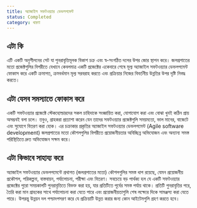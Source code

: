 ```yaml
---
title: অ্যাজাইল সফটওয়্যার ডেভলপমেন্ট
status: Completed
category: ধারণা
---
```


## এটা কি
এটি একটি অনুশীলনের সেট যা পুনরাবৃত্তিমূলক বিকাশ চক্র এবং স্ব-সংগঠিত দলের উপর জোর স্থাপন করে। জলপ্রপাতের মতো প্রজেক্টগুলির বিপরীতে যেখানে কেবলমাত্র একটি প্রজেক্টের একেবারে শেষে মূল্য অ্যাজাইল সফটওয়্যার ডেভলপমেন্ট ফোকাস করে একটি ক্রমাগত, ক্রমবর্ধমান মূল্য সরবরাহ করতে এবং প্রক্রিয়ার নিজের বিবর্তনীয় উন্নতির উপর দৃষ্টি নিবদ্ধ করতে।

## এটা যেসব সমস্যাতে ফোকাস করে
একটি সফটওয়্যার প্রজেক্টে স্টেকহোল্ডারদের সকল চাহিদাকে সংজ্ঞায়িত করা, যোগাযোগ করা এবং বোঝা খুবই কঠিন প্রায় অসম্ভবই বলা চলে। তবুও, গ্রাহকরা প্রত্যাশা করেন যেন তাদের সফটওয়্যার প্রজেক্টগুলি সময়মতো, ভাল মানের, বাজেটে এবং সুযোগে বিতরণ করা হোক। এর চক্রাকার প্রকৃতির অ্যাজাইল সফটওয়্যার ডেভলপমেন্ট (Agile software development) জলপ্রপাতের মতো কৌশলগুলির বিপরীতে প্রয়োজনীয়তার অবিচ্ছিন্ন অভিযোজন এবং অন্যান্য সমস্ত পরিস্থিতিতে দ্রুত অভিযোজন সক্ষম করে। 

## এটা কিভাবে সাহায্য করে
অ্যাজাইল সফটওয়্যার ডেভলপমেন্টে প্রথাগত (জলপ্রপাতের মতো) কৌশলগুলির সমস্ত ধাপ রয়েছে, যেমন প্রয়োজনীয় প্রকৌশল, পরিকল্পনা, বাস্তবায়ন, পর্যালোচনা, পরীক্ষা এবং বিতরণ। সবচেয়ে বড় পার্থক্য হল যে একটি সফটওয়্যার প্রজেক্টের পুরো সময়কালটি পুনরাবৃত্তিতে বিভক্ত করা হয়, যার প্রতিটিতে পূর্বের সমস্ত পর্যায় থাকে। প্রতিটি পুনরাবৃত্তির পরে, তৈরি করা মান গ্রাহকের সাথে পর্যালোচনা করা যেতে পারে এবং প্রয়োজনীয়তাগুলি শেষ লক্ষ্যের দিকে সামঞ্জস্য করা যেতে পারে। উপরন্তু উন্নয়ন দল পশ্চাদপসরণ করে যে প্রক্রিয়াটি উন্নত করার জন্য কোন আইটেমগুলি গ্রহণ করতে হবে। 
